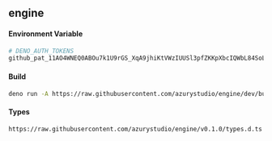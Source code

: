 ## engine

#### Environment Variable

```bash
# DENO_AUTH_TOKENS
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@raw.githubusercontent.com
```

#### Build

```bash
deno run -A https://raw.githubusercontent.com/azurystudio/engine/dev/build.ts
```

#### Types

```
https://raw.githubusercontent.com/azurystudio/engine/v0.1.0/types.d.ts
```
